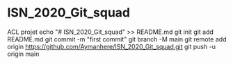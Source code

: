 # ISN_2020_Git_squad
ACL projet
echo "# ISN_2020_Git_squad" >> README.md
git init
git add README.md
git commit -m "first commit"
git branch -M main
git remote add origin https://github.com/Aymanhere/ISN_2020_Git_squad.git
git push -u origin main
                
